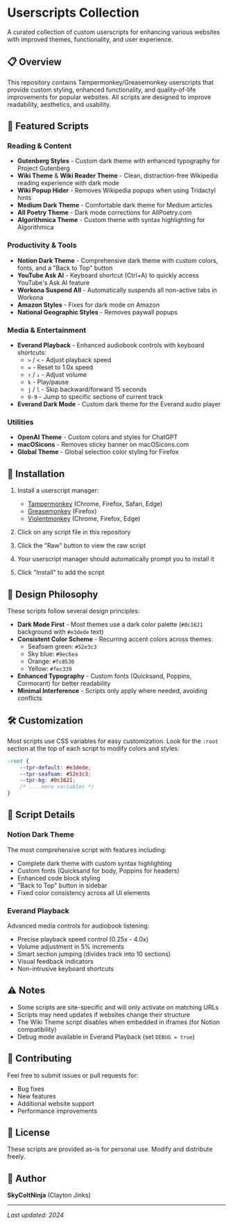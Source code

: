 # Userscripts Collection

A curated collection of custom userscripts for enhancing various websites with improved themes, functionality, and user experience.

## 📋 Overview

This repository contains Tampermonkey/Greasemonkey userscripts that provide custom styling, enhanced functionality, and quality-of-life improvements for popular websites. All scripts are designed to improve readability, aesthetics, and usability.

## 🎨 Featured Scripts

### Reading & Content

- **Gutenberg Styles** - Custom dark theme with enhanced typography for Project Gutenberg
- **Wiki Theme** & **Wiki Reader Theme** - Clean, distraction-free Wikipedia reading experience with dark mode
- **Wiki Popup Hider** - Removes Wikipedia popups when using Tridactyl hints
- **Medium Dark Theme** - Comfortable dark theme for Medium articles
- **All Poetry Theme** - Dark mode corrections for AllPoetry.com
- **Algorithmica Theme** - Custom theme with syntax highlighting for Algorithmica

### Productivity & Tools

- **Notion Dark Theme** - Comprehensive dark theme with custom colors, fonts, and a "Back to Top" button
- **YouTube Ask AI** - Keyboard shortcut (Ctrl+A) to quickly access YouTube's Ask AI feature
- **Workona Suspend All** - Automatically suspends all non-active tabs in Workona
- **Amazon Styles** - Fixes for dark mode on Amazon
- **National Geographic Styles** - Removes paywall popups

### Media & Entertainment

- **Everand Playback** - Enhanced audiobook controls with keyboard shortcuts:
  - `>` / `<` - Adjust playback speed
  - `=` - Reset to 1.0x speed
  - `↑` / `↓` - Adjust volume
  - `k` - Play/pause
  - `j` / `l` - Skip backward/forward 15 seconds
  - `0-9` - Jump to specific sections of current track
- **Everand Dark Mode** - Custom dark theme for the Everand audio player

### Utilities

- **OpenAI Theme** - Custom colors and styles for ChatGPT
- **macOSicons** - Removes sticky banner on macOSicons.com
- **Global Theme** - Global selection color styling for Firefox

## 🚀 Installation

1. Install a userscript manager:
   - [Tampermonkey](https://www.tampermonkey.net/) (Chrome, Firefox, Safari, Edge)
   - [Greasemonkey](https://www.greasespot.net/) (Firefox)
   - [Violentmonkey](https://violentmonkey.github.io/) (Chrome, Firefox, Edge)

2. Click on any script file in this repository

3. Click the "Raw" button to view the raw script

4. Your userscript manager should automatically prompt you to install it

5. Click "Install" to add the script

## 🎨 Design Philosophy

These scripts follow several design principles:

- **Dark Mode First** - Most themes use a dark color palette (`#0c1621` background with `#e3dede` text)
- **Consistent Color Scheme** - Recurring accent colors across themes:
  - Seafoam green: `#52e3c3`
  - Sky blue: `#9ec6ea`
  - Orange: `#fc8530`
  - Yellow: `#fec339`
- **Enhanced Typography** - Custom fonts (Quicksand, Poppins, Cormorant) for better readability
- **Minimal Interference** - Scripts only apply where needed, avoiding conflicts

## 🛠️ Customization

Most scripts use CSS variables for easy customization. Look for the `:root` section at the top of each script to modify colors and styles:

```css
:root {
    --tpr-default: #e3dede;
    --tpr-seafoam: #52e3c3;
    --tpr-bg: #0c1621;
    /* ... more variables */
}
```

## 📝 Script Details

### Notion Dark Theme
The most comprehensive script with features including:
- Complete dark theme with custom syntax highlighting
- Custom fonts (Quicksand for body, Poppins for headers)
- Enhanced code block styling
- "Back to Top" button in sidebar
- Fixed color consistency across all UI elements

### Everand Playback
Advanced media controls for audiobook listening:
- Precise playback speed control (0.25x - 4.0x)
- Volume adjustment in 5% increments
- Smart section jumping (divides track into 10 sections)
- Visual feedback indicators
- Non-intrusive keyboard shortcuts

## ⚠️ Notes

- Some scripts are site-specific and will only activate on matching URLs
- Scripts may need updates if websites change their structure
- The Wiki Theme script disables when embedded in iframes (for Notion compatibility)
- Debug mode available in Everand Playback (set `DEBUG = true`)

## 🤝 Contributing

Feel free to submit issues or pull requests for:
- Bug fixes
- New features
- Additional website support
- Performance improvements

## 📜 License

These scripts are provided as-is for personal use. Modify and distribute freely.

## 👤 Author

**SkyColtNinja** (Clayton Jinks)

---

*Last updated: 2024*
